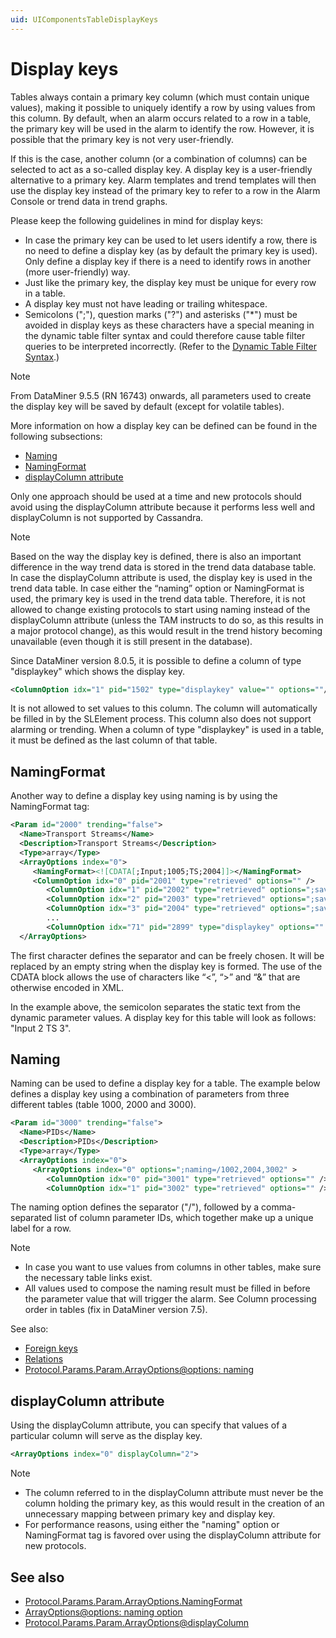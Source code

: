```yaml
---
uid: UIComponentsTableDisplayKeys
---
```


# Display keys

Tables always contain a primary key column (which must contain unique values), making it possible to uniquely identify a row by using values from this column. By default, when an alarm occurs related to a row in a table, the primary key will be used in the alarm to identify the row. However, it is possible that the primary key is not very user-friendly.

If this is the case, another column (or a combination of columns) can be selected to act as a so-called display key. A display key is a user-friendly alternative to a primary key. Alarm templates and trend templates will then use the display key instead of the primary key to refer to a row in the Alarm Console or trend data in trend graphs.

Please keep the following guidelines in mind for display keys:

- In case the primary key can be used to let users identify a row, there is no need to define a display key (as by default the primary key is used). Only define a display key if there is a need to identify rows in another (more user-friendly) way.
- Just like the primary key, the display key must be unique for every row in a table.
- A display key must not have leading or trailing whitespace.
- Semicolons (";"), question marks ("?") and asterisks ("*") must be avoided in display keys as these characters have a special meaning in the dynamic table filter syntax and could therefore cause table filter queries to be interpreted incorrectly. (Refer to the [Dynamic Table Filter Syntax](xref:Dynamic_table_filter_syntax).)

> [!NOTE]
> From DataMiner 9.5.5 (RN 16743) onwards, all parameters used to create the display key will be saved by default (except for volatile tables).

More information on how a display key can be defined can be found in the following subsections:

- [Naming](xref:UIComponentsTableDisplayKeys#naming)
- [NamingFormat](xref:UIComponentsTableDisplayKeys#namingformat)
- [displayColumn attribute](xref:UIComponentsTableDisplayKeys#displaycolumn-attribute)

Only one approach should be used at a time and new protocols should avoid using the displayColumn attribute because it performs less well and displayColumn is not supported by Cassandra.

> [!NOTE]
> Based on the way the display key is defined, there is also an important difference in the way trend data is stored in the trend data database table. In case the displayColumn attribute is used, the display key is used in the trend data table. In case either the “naming” option or NamingFormat is used, the primary key is used in the trend data table. Therefore, it is not allowed to change existing protocols to start using naming instead of the displayColumn attribute (unless the TAM instructs to do so, as this results in a major protocol change), as this would result in the trend history becoming unavailable (even though it is still present in the database).

Since DataMiner version 8.0.5, it is possible to define a column of type "displaykey" which shows the display key.

```xml
<ColumnOption idx="1" pid="1502" type="displaykey" value="" options=""/>
```

It is not allowed to set values to this column. The column will automatically be filled in by the SLElement process. This column also does not support alarming or trending. When a column of type "displaykey" is used in a table, it must be defined as the last column of that table.

## NamingFormat

Another way to define a display key using naming is by using the NamingFormat tag:

```xml
<Param id="2000" trending="false">
  <Name>Transport Streams</Name>
  <Description>Transport Streams</Description>
  <Type>array</Type>
  <ArrayOptions index="0">
     <NamingFormat><![CDATA[;Input;1005;TS;2004]]></NamingFormat>
     <ColumnOption idx="0" pid="2001" type="retrieved" options="" />
        <ColumnOption idx="1" pid="2002" type="retrieved" options=";save;foreignKey=1000" />
        <ColumnOption idx="2" pid="2003" type="retrieved" options=";save" />
        <ColumnOption idx="3" pid="2004" type="retrieved" options=";save" />
        ...
        <ColumnOption idx="71" pid="2899" type="displaykey" options="" />
  </ArrayOptions>
```

The first character defines the separator and can be freely chosen. It will be replaced by an empty string when the display key is formed. The use of the CDATA block allows the use of characters like “<”, “>” and “&” that are otherwise encoded in XML.

In the example above, the semicolon separates the static text from the dynamic parameter values. A display key for this table will look as follows: "Input 2 TS 3".

## Naming

Naming can be used to define a display key for a table. The example below defines a display key using a combination of parameters from three different tables (table 1000, 2000 and 3000).

```xml
<Param id="3000" trending="false">
  <Name>PIDs</Name>
  <Description>PIDs</Description>
  <Type>array</Type>
  <ArrayOptions index="0">
     <ArrayOptions index="0" options=";naming=/1002,2004,3002" >
        <ColumnOption idx="0" pid="3001" type="retrieved" options="" />
        <ColumnOption idx="1" pid="3002" type="retrieved" options="" />
```

The naming option defines the separator ("/"), followed by a comma-separated list of column parameter IDs, which together make up a unique label for a row.

> [!NOTE]
> - In case you want to use values from columns in other tables, make sure the necessary table links exist.
> - All values used to compose the naming result must be filled in before the parameter value that will trigger the alarm. See Column processing order in tables (fix in DataMiner version 7.5).

See also:

- [Foreign keys](xref:UIComponentsTableForeignKeys)
- [Relations](xref:UIComponentsTableRelations)
- [Protocol.Params.Param.ArrayOptions@options: naming](xref:Protocol.Params.Param.ArrayOptions-options#naming)

## displayColumn attribute

Using the displayColumn attribute, you can specify that values of a particular column will serve as the display key.

```xml
<ArrayOptions index="0" displayColumn="2">
```

> [!NOTE]
> - The column referred to in the displayColumn attribute must never be the column holding the primary key, as this would result in the creation of an unnecessary mapping between primary key and display key.
> - For performance reasons, using either the "naming" option or NamingFormat tag is favored over using the displayColumn attribute for new protocols.

## See also

- [Protocol.Params.Param.ArrayOptions.NamingFormat](xref:Protocol.Params.Param.ArrayOptions.NamingFormat)
- [ArrayOptions@options: naming option](xref:Protocol.Params.Param.ArrayOptions-options#naming)
- [Protocol.Params.Param.ArrayOptions@displayColumn](xref:Protocol.Params.Param.ArrayOptions-displayColumn)
